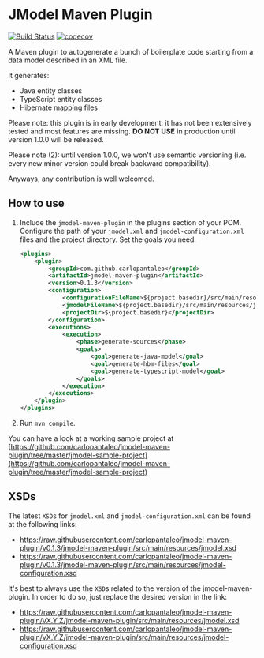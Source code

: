 # JModel Maven Plugin

[![Build Status](https://travis-ci.org/carlopantaleo/jmodel-maven-plugin.svg?branch=master)](https://travis-ci.org/carlopantaleo/jmodel-maven-plugin)
[![codecov](https://codecov.io/gh/carlopantaleo/jmodel-maven-plugin/branch/master/graph/badge.svg)](https://codecov.io/gh/carlopantaleo/jmodel-maven-plugin)

A Maven plugin to autogenerate a bunch of boilerplate code starting from a data model described in an XML file.

It generates:
- Java entity classes
- TypeScript entity classes
- Hibernate mapping files

Please note: this plugin is in early development: it has not been extensively tested and most features are missing. 
**DO NOT USE** in production until version 1.0.0 will be released.

Please note (2): until version 1.0.0, we won't use semantic versioning (i.e. every new minor version could break
backward compatibility).

Anyways, any contribution is well welcomed.


## How to use

1. Include the `jmodel-maven-plugin` in the plugins section of your POM. Configure the path of your `jmodel.xml` and
`jmodel-configuration.xml` files and the project directory. Set the goals you need.

   ```xml
   <plugins>
       <plugin>
           <groupId>com.github.carlopantaleo</groupId>
           <artifactId>jmodel-maven-plugin</artifactId>
           <version>0.1.3</version>
           <configuration>
               <configurationFileName>${project.basedir}/src/main/resources/jmodel-configuration.xml</configurationFileName>
               <jmodelFileName>${project.basedir}/src/main/resources/jmodel.xml</jmodelFileName>
               <projectDir>${project.basedir}</projectDir>
           </configuration>
           <executions>
               <execution>
                   <phase>generate-sources</phase>
                   <goals>
                       <goal>generate-java-model</goal>
                       <goal>generate-hbm-files</goal>
                       <goal>generate-typescript-model</goal>
                   </goals>
               </execution>
           </executions>
       </plugin>
   </plugins>
   ``` 
2. Run `mvn compile`.
  
You can have a look at a working sample project at [https://github.com/carlopantaleo/jmodel-maven-plugin/tree/master/jmodel-sample-project](https://github.com/carlopantaleo/jmodel-maven-plugin/tree/master/jmodel-sample-project)


## XSDs

The latest `XSD`s for `jmodel.xml` and `jmodel-configuration.xml` can be found at the following links:
- https://raw.githubusercontent.com/carlopantaleo/jmodel-maven-plugin/v0.1.3/jmodel-maven-plugin/src/main/resources/jmodel.xsd
- https://raw.githubusercontent.com/carlopantaleo/jmodel-maven-plugin/v0.1.3/jmodel-maven-plugin/src/main/resources/jmodel-configuration.xsd

It's best to always use the `XSD`s related to the version of the jmodel-maven-plugin. In order to do so, just replace
the desired version in the link:
- https://raw.githubusercontent.com/carlopantaleo/jmodel-maven-plugin/vX.Y.Z/jmodel-maven-plugin/src/main/resources/jmodel.xsd
- https://raw.githubusercontent.com/carlopantaleo/jmodel-maven-plugin/vX.Y.Z/jmodel-maven-plugin/src/main/resources/jmodel-configuration.xsd
